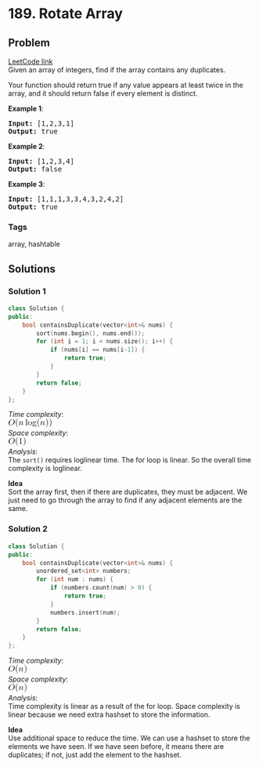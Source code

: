# 189. Rotate Array
## Problem
[LeetCode link](https://leetcode.com/problems/contains-duplicate/)  
Given an array of integers, find if the array contains any duplicates.

Your function should return true if any value appears at least twice in the array, and it should return false if every element is distinct.

**Example 1**:  

<pre>
<b>Input:</b> [1,2,3,1]
<b>Output:</b> true
</pre> 

**Example 2**:  
<pre>
<b>Input:</b> [1,2,3,4]
<b>Output:</b> false
</pre>

**Example 3**:  
<pre>
<b>Input:</b> [1,1,1,3,3,4,3,2,4,2]
<b>Output:</b> true
</pre>

### Tags
array, hashtable

## Solutions
### Solution 1
```c++
class Solution {
public:
    bool containsDuplicate(vector<int>& nums) {
        sort(nums.begin(), nums.end());
        for (int i = 1; i < nums.size(); i++) {
            if (nums[i] == nums[i-1]) {
                return true;
            }
        }
        return false;
    }
};
```

*Time complexity*:  
![](resources/loglinear.png)  
*Space complexity*:  
![](resources/constant.png)  
*Analysis*:  
The `sort()` requires loglinear time. The for loop is linear. So the overall time complexity is loglinear. 


**Idea**  
Sort the array first, then if there are duplicates, they must be adjacent. We just need to go through the array to find if any adjacent elements are the same.

### Solution 2
```c++
class Solution {
public:
    bool containsDuplicate(vector<int>& nums) {
        unordered_set<int> numbers;
        for (int num : nums) {
            if (numbers.count(num) > 0) {
                return true;
            }
            numbers.insert(num);
        }
        return false;
    }
};
```

*Time complexity*:  
![](linear.png)  
*Space complexity*:  
![](linear.png)  
*Analysis*:  
Time complexity is linear as a result of the for loop. Space complexity is linear because we need extra hashset to store the information.

**Idea**  
Use additional space to reduce the time. We can use a hashset to store the elements we have seen. If we have seen before, it means there are duplicates; if not, just add the element to the hashset.
